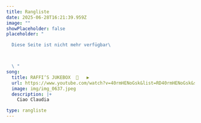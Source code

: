 ```yaml
---
title: Rangliste
date: 2025-06-28T16:21:39.959Z
image: ""
showPlaceholder: false
placeholder: "

  Diese Seite ist nicht mehr verfügbar\ 



  \ "
song:
  title: RAFFI‘S JUKEBOX  🎸   ▶️
  url: https://www.youtube.com/watch?v=40rmHENoGsk&list=RD40rmHENoGsk&start_radio=1&pp=ygUXYydlcmEgdW5hIHZvbHRhIGlsIHdlc3SgBwE%3D
  image: img/img_0637.jpeg
  description: |+
    Ciao Claudia 

type: rangliste
---
```

